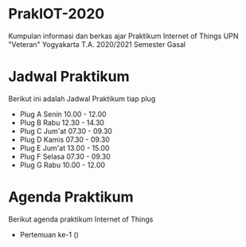 # PrakIOT-2020
Kumpulan informasi dan berkas ajar Praktikum Internet of Things UPN "Veteran" Yogyakarta T.A. 2020/2021 Semester Gasal

# Jadwal Praktikum
Berikut ini adalah Jadwal Praktikum tiap plug
* Plug A Senin 10.00 - 12.00
* Plug B Rabu 12.30 - 14.30
* Plug C Jum'at 07.30 - 09.30
* Plug D Kamis 07.30 - 09.30
* Plug E Jum'at 13.00 - 15.00
* Plug F Selasa 07.30 - 09.30
* Plug G Rabu 10.00 - 12.00

# Agenda Praktikum
Berikut agenda praktikum Internet of Things
* Pertemuan ke-1 ()

